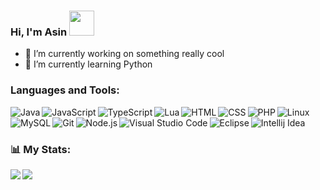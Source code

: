 ### Hi, I'm Asin <img src="https://c.tenor.com/dwbDDIG9LY4AAAAC/tokyo-revengers-manjiro-sano.gif" width="40px">

<!--
**NeroZbeub/NeroZbeub** is a ✨ _special_ ✨ repository because its `README.md` (this file) appears on your GitHub profile.
-->
- 🔭 I’m currently working on something really cool
- 🌱 I’m currently learning Python

### Languages and Tools:
<img align="left" alt="Java" src="https://img.shields.io/badge/Java-ED8B00?style=for-the-badge&logo=java&logoColor=white" />
<img align="left" alt="JavaScript" src="https://img.shields.io/badge/JavaScript-F7DF1E?style=for-the-badge&logo=javascript&logoColor=black" />
<img align="left" alt="TypeScript" src="https://img.shields.io/badge/TypeScript-007ACC?style=for-the-badge&logo=typescript&logoColor=white" />
<img align="left" alt="Lua" src="https://img.shields.io/badge/Lua-2C2D72?style=for-the-badge&logo=lua&logoColor=white" />
<img align="left" alt="HTML" src="https://img.shields.io/badge/HTML5-E34F26?style=for-the-badge&logo=html5&logoColor=white" />
<img align="left" alt="CSS" src="https://img.shields.io/badge/CSS3-1572B6?style=for-the-badge&logo=css3&logoColor=white" />
<img align="left" alt="PHP" src="https://img.shields.io/badge/PHP-777BB4?style=for-the-badge&logo=php&logoColor=white" />
<img align="left" alt="Linux" src="https://img.shields.io/badge/Linux-FCC624?style=for-the-badge&logo=linux&logoColor=black" />
<img align="left" alt="MySQL" src="https://img.shields.io/badge/MySQL-00000F?style=for-the-badge&logo=mysql&logoColor=white" />
<img align="left" alt="Git" src="https://img.shields.io/badge/Git-F05032?style=for-the-badge&logo=git&logoColor=white" />
<img align="left" alt="Node.js" src="https://img.shields.io/badge/Node.js-339933?style=for-the-badge&logo=nodedotjs&logoColor=white" />
<img align="left" alt="Visual Studio Code" src="https://img.shields.io/badge/Visual_Studio_Code-0078D4?style=for-the-badge&logo=visual%20studio%20code&logoColor=white" />
<img align="left" alt="Eclipse" src="https://img.shields.io/badge/Eclipse-2C2255?style=for-the-badge&logo=eclipse&logoColor=white" />
<img align="left" alt="Intellij Idea" src="https://img.shields.io/badge/IntelliJIDEA-000000.svg?style=for-the-badge&logo=intellij-idea&logoColor=white" />

<br />
<br />

### 📊 My Stats:
<div>
<a href="https://github-readme-stats.vercel.app/api?username=NeroZbeub&theme=tokyonight">
  <img  align="left" src="https://github-readme-stats.vercel.app/api?username=NeroZbeub&count_private=true&show_icons=true&theme=tokyonight" />
</a>
<a href="https://github-readme-stats.vercel.app/api/top-langs/?username=NeroZbeub&hide=php&theme=tokyonight">
  <img align="left" src="https://github-readme-stats.vercel.app/api/top-langs/?username=NeroZbeub&hide=php&theme=tokyonight" />
</a>
</div>
